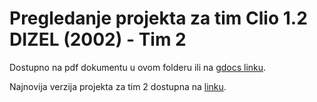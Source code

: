 # Pregledanje projekta za tim Clio 1.2 DIZEL (2002)  - Tim 2

Dostupno na pdf dokumentu u ovom folderu ili na [gdocs linku](https://docs.google.com/document/d/1A-mqrS1PMwejBmE0ShhWMDy-GZ4pDA6LZq4RB_uJ5PM/edit?usp=sharing).

Najnovija verzija projekta za tim 2 dostupna na [linku](https://docs.google.com/document/d/1UJnckiRg6jPtQD8cJKLWAi5XxDB1TNLcXbPqUbp-6Q4/edit).
